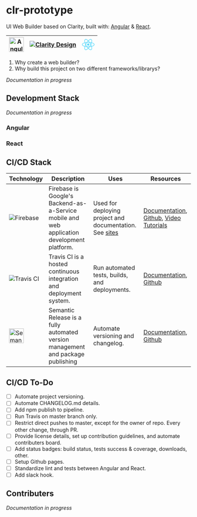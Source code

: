 # clr-prototype

UI Web Builder based on Clarity, built with: [Angular](https://clr-prototype-angular.firebaseapp.com/) & [React](https://clr-prototype-react.firebaseapp.com/).

| [<img alt="Angular" height="40" src="https://angular.io/assets/images/logos/angular/angular.svg" />](https://angular.io/) | [![Clarity Design](https://clarity.design/clarity-logo.eb275aa53551567fa576.svg)](https://clarity.design/) | [<img alt="React" height="30" src="data:image/svg+xml;base64,PHN2ZyB4bWxucz0iaHR0cDovL3d3dy53My5vcmcvMjAwMC9zdmciIHZpZXdCb3g9Ii0xMS41IC0xMC4yMzE3NCAyMyAyMC40NjM0OCI+CiAgPHRpdGxlPlJlYWN0IExvZ288L3RpdGxlPgogIDxjaXJjbGUgY3g9IjAiIGN5PSIwIiByPSIyLjA1IiBmaWxsPSIjNjFkYWZiIi8+CiAgPGcgc3Ryb2tlPSIjNjFkYWZiIiBzdHJva2Utd2lkdGg9IjEiIGZpbGw9Im5vbmUiPgogICAgPGVsbGlwc2Ugcng9IjExIiByeT0iNC4yIi8+CiAgICA8ZWxsaXBzZSByeD0iMTEiIHJ5PSI0LjIiIHRyYW5zZm9ybT0icm90YXRlKDYwKSIvPgogICAgPGVsbGlwc2Ugcng9IjExIiByeT0iNC4yIiB0cmFuc2Zvcm09InJvdGF0ZSgxMjApIi8+CiAgPC9nPgo8L3N2Zz4K" />](https://reactjs.org/) |
| ------------------------------------------------------------------------------------------------------------------------- | ---------------------------------------------------------------------------------------------------------- | ------------------------------------------------------------------------------------------------------------------------------------------------------------------------------------------------------------------------------------------------------------------------------------------------------------------------------------------------------------------------------------------------------------------------------------------------------------------------------------------------------------------------------------------------------------------------------------------------ |


1. Why create a web builder?
2. Why build this project on two different frameworks/librarys?

_Documentation in progress_

## Development Stack

_Documentation in progress_

### Angular

### React

## CI/CD Stack

| Technology                                                                                                                                                                                      | Description                                                                                | Uses                                                        | Resources                                                                                                                                            |
| ----------------------------------------------------------------------------------------------------------------------------------------------------------------------------------------------- | ------------------------------------------------------------------------------------------ | ----------------------------------------------------------- | ---------------------------------------------------------------------------------------------------------------------------------------------------- |
| ![Firebase](https://www.gstatic.com/devrel-devsite/prod/v172e5dffd78b32f4b12f8112b00e940d4993af48229fac5346097b33edb0f543/firebase/images/lockup.png)                                           | Firebase is Google's Backend-as-a-Service mobile and web application development platform. | Used for deploying project and documentation. See [sites]() | [Documentation](https://firebase.google.com/docs/), [Github](https://github.com/firebase/), [Video Tutorials](https://www.youtube.com/user/Firebase) |
| ![Travis CI](https://styleguide.travis-ci.com/images/logos/travis-footer-logo-new.svg)                                                                                                          | Travis CI is a hosted continuous integration and deployment system.                        | Run automated tests, builds, and deployments.               | [Documentation](https://docs.travis-ci.com/), [Github](https://github.com/travis-ci/travis-ci)                                                       |
| <img alt="Semantic Release" src="https://blobscdn.gitbook.com/v0/b/gitbook-28427.appspot.com/o/spaces%2F-LGsE7zdvzHI5cG-XV6p%2Favatar.png?generation=1531025611396529&alt=media" height="40" /> | Semantic Release is a fully automated version management and package publishing            | Automate versioning and changelog.                          | [Documentation](https://semantic-release.gitbook.io/semantic-release/), [Github](https://github.com/semantic-release/semantic-releasei)              |

## CI/CD To-Do

- [ ] Automate project versioning.
- [ ] Automate CHANGELOG.md details.
- [ ] Add npm publish to pipeline.
- [ ] Run Travis on master branch only.
- [ ] Restrict direct pushes to master, except for the owner of repo. Every other change, through PR.
- [ ] Provide license details, set up contribution guidelines, and automate contributers board.
- [ ] Add status badges: build status, tests success & coverage, downloads, other.
- [ ] Setup Github pages.
- [ ] Standardize lint and tests between Angular and React.
- [ ] Add slack hook.

## Contributers

_Documentation in progress_
